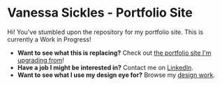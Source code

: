 # Vanessa Sickles - Portfolio Site
Hi! You've stumbled upon the repository for my portfolio site. This is currently a Work in Progress!

* **Want to see what this is replacing?** Check out [the portfolio site I'm upgrading from](https://vanessasickles.com)!
* **Have a job I might be interested in?** Contact me on [LinkedIn](https://www.linkedin.com/in/vanessasickles/).
* **Want to see what I use my design eye for?** Browse my [design work](https://www.behance.net/vanessasickles).
